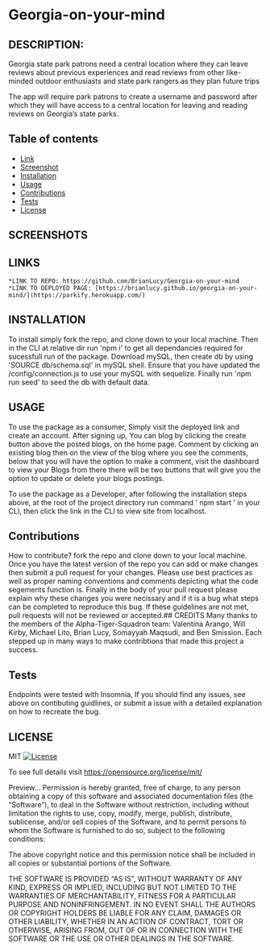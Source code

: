 # Georgia-on-your-mind

## DESCRIPTION:
Georgia state park patrons need a central location where they can leave reviews about previous experiences and read reviews from other like-minded outdoor enthusiasts and state park rangers as they plan future trips

The app will require park patrons to create a username and password after which they will have access to a central location for leaving and reading reviews on Georgia’s state parks. 

## Table of contents
 - [ Link ](#links)
  - [ Screenshot ](#screenshots)
  - [ Installation ](#installation)
  - [ Usage ](#usage)
  - [ Contributions ](#contributions)
  - [ Tests ](#tests)
  - [ License ](#license)
  
## SCREENSHOTS

<screenshots go here>

## LINKS
	*LINK TO REPO: https://github.com/BrianLucy/Georgia-on-your-mind
	*LINK TO DEPLOYED PAGE: [https://brianlucy.github.io/georgia-on-your-mind/](https://parkify.herokuapp.com/)

## INSTALLATION
  To install simply fork the repo, and clone down to your local machine. Then in the CLI at relative dir run 'npm i' to get all dependancies required for sucessfull run of the package. Download mySQL, then create db by using 'SOURCE db/schema.sql' in mySQL shell. Ensure that you have updated the /config/connection.js to use your mySQL with sequelize. Finally run 'npm run seed' to seed the db with default data.
  
## USAGE
To use the package as a consumer, Simply visit the deployed link and create an account. After signing up, You can blog by clicking the create button above the posted blogs, on the home page. Comment by clicking an existing blog then on the view of the blog where you see the comments, below that you will have the option to make a comment, visit the dashboard to view your Blogs from there there will be two buttons that will give you the option to update or delete your blogs postings. 

  To use the package as a Developer, after following the installation steps above, at the root of the project directory run command ' npm start ' in your CLI, then click the link in the CLI to view site from localhost.

## Contributions
  
  How to contribute? 
  fork the repo and clone down to your local machine. Once you have the latest version of the repo you can add or make changes then submit a pull request for your changes. Please use best practices as well as proper naming conventions and comments depicting what the code segements function is. Finally in the body of your pull request please explain why these changes you were necissary and if it is a bug what steps can be completed to reproduce this bug. If these guidelines are not met, pull requests will not be reviewed or accepted.## CREDITS
Many thanks to the members of the Alpha-Tiger-Squadron team: Valentina Arango, Will Kirby, Michael Lito, Brian Lucy, Somayyah Maqsudi, and Ben Smission. 
Each stepped up in many ways to make contribtions that made this project a success.

## Tests
  
  Endpoints were tested with Insomnia, If you should find any issues, see above on contibuting guidlines, or submit a issue with a detailed explanation on how to recreate the bug.
  
## LICENSE

  MIT [![License](https://img.shields.io/badge/license-MIT-green)](./LICENSE) 

   To see full details visit https://opensource.org/license/mit/


   Preview... 
Permission is hereby granted, free of charge, to any person obtaining a copy of this software and associated documentation files (the “Software”), to deal in the Software without restriction, including without limitation the rights to use, copy, modify, merge, publish, distribute, sublicense, and/or sell copies of the Software, and to permit persons to whom the Software is furnished to do so, subject to the following conditions:

The above copyright notice and this permission notice shall be included in all copies or substantial portions of the Software.

THE SOFTWARE IS PROVIDED “AS IS”, WITHOUT WARRANTY OF ANY KIND, EXPRESS OR IMPLIED, INCLUDING BUT NOT LIMITED TO THE WARRANTIES OF MERCHANTABILITY, FITNESS FOR A PARTICULAR PURPOSE AND NONINFRINGEMENT. IN NO EVENT SHALL THE AUTHORS OR COPYRIGHT HOLDERS BE LIABLE FOR ANY CLAIM, DAMAGES OR OTHER LIABILITY, WHETHER IN AN ACTION OF CONTRACT, TORT OR OTHERWISE, ARISING FROM, OUT OF OR IN CONNECTION WITH THE SOFTWARE OR THE USE OR OTHER DEALINGS IN THE SOFTWARE.






 
  

 
  





  
  
  
  
  
